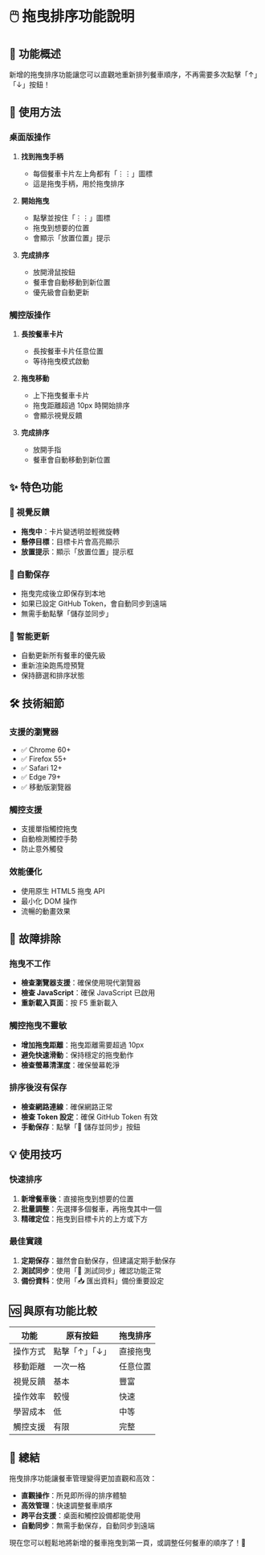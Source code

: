 # 🖱️ 拖曳排序功能說明

## 🎯 功能概述

新增的拖曳排序功能讓您可以直觀地重新排列餐車順序，不再需要多次點擊「↑」「↓」按鈕！

## 🚀 使用方法

### 桌面版操作

1. **找到拖曳手柄**
   - 每個餐車卡片左上角都有「⋮⋮」圖標
   - 這是拖曳手柄，用於拖曳排序

2. **開始拖曳**
   - 點擊並按住「⋮⋮」圖標
   - 拖曳到想要的位置
   - 會顯示「放置位置」提示

3. **完成排序**
   - 放開滑鼠按鈕
   - 餐車會自動移動到新位置
   - 優先級會自動更新

### 觸控版操作

1. **長按餐車卡片**
   - 長按餐車卡片任意位置
   - 等待拖曳模式啟動

2. **拖曳移動**
   - 上下拖曳餐車卡片
   - 拖曳距離超過 10px 時開始排序
   - 會顯示視覺反饋

3. **完成排序**
   - 放開手指
   - 餐車會自動移動到新位置

## ✨ 特色功能

### 🎨 視覺反饋
- **拖曳中**：卡片變透明並輕微旋轉
- **懸停目標**：目標卡片會高亮顯示
- **放置提示**：顯示「放置位置」提示框

### 💾 自動保存
- 拖曳完成後立即保存到本地
- 如果已設定 GitHub Token，會自動同步到遠端
- 無需手動點擊「儲存並同步」

### 🔄 智能更新
- 自動更新所有餐車的優先級
- 重新渲染跑馬燈預覽
- 保持篩選和排序狀態

## 🛠️ 技術細節

### 支援的瀏覽器
- ✅ Chrome 60+
- ✅ Firefox 55+
- ✅ Safari 12+
- ✅ Edge 79+
- ✅ 移動版瀏覽器

### 觸控支援
- 支援單指觸控拖曳
- 自動檢測觸控手勢
- 防止意外觸發

### 效能優化
- 使用原生 HTML5 拖曳 API
- 最小化 DOM 操作
- 流暢的動畫效果

## 🔧 故障排除

### 拖曳不工作
- **檢查瀏覽器支援**：確保使用現代瀏覽器
- **檢查 JavaScript**：確保 JavaScript 已啟用
- **重新載入頁面**：按 F5 重新載入

### 觸控拖曳不靈敏
- **增加拖曳距離**：拖曳距離需要超過 10px
- **避免快速滑動**：保持穩定的拖曳動作
- **檢查螢幕清潔度**：確保螢幕乾淨

### 排序後沒有保存
- **檢查網路連線**：確保網路正常
- **檢查 Token 設定**：確保 GitHub Token 有效
- **手動保存**：點擊「💾 儲存並同步」按鈕

## 💡 使用技巧

### 快速排序
1. **新增餐車後**：直接拖曳到想要的位置
2. **批量調整**：先選擇多個餐車，再拖曳其中一個
3. **精確定位**：拖曳到目標卡片的上方或下方

### 最佳實踐
1. **定期保存**：雖然會自動保存，但建議定期手動保存
2. **測試同步**：使用「🧪 測試同步」確認功能正常
3. **備份資料**：使用「📥 匯出資料」備份重要設定

## 🆚 與原有功能比較

| 功能 | 原有按鈕 | 拖曳排序 |
|------|----------|----------|
| 操作方式 | 點擊「↑」「↓」 | 直接拖曳 |
| 移動距離 | 一次一格 | 任意位置 |
| 視覺反饋 | 基本 | 豐富 |
| 操作效率 | 較慢 | 快速 |
| 學習成本 | 低 | 中等 |
| 觸控支援 | 有限 | 完整 |

## 🎉 總結

拖曳排序功能讓餐車管理變得更加直觀和高效：

- **直觀操作**：所見即所得的排序體驗
- **高效管理**：快速調整餐車順序
- **跨平台支援**：桌面和觸控設備都能使用
- **自動同步**：無需手動保存，自動同步到遠端

現在您可以輕鬆地將新增的餐車拖曳到第一頁，或調整任何餐車的順序了！🎊
